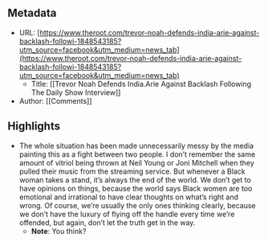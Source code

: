 ## Metadata
* URL: [https://www.theroot.com/trevor-noah-defends-india-arie-against-backlash-followi-1848543185?utm_source=facebook&utm_medium=news_tab](https://www.theroot.com/trevor-noah-defends-india-arie-against-backlash-followi-1848543185?utm_source=facebook&utm_medium=news_tab)
    * Title: [[Trevor Noah Defends India.Arie Against Backlash Following The Daily Show Interview]]
* Author: [[Comments]]

## Highlights
* The whole situation has been made unnecessarily messy by the media painting this as a fight between two people. I don’t remember the same amount of vitriol being thrown at Neil Young or Joni Mitchell when they pulled their music from the streaming service. But whenever a Black woman takes a stand, it’s always the end of the world. We don’t get to have opinions on things, because the world says Black women are too emotional and irrational to have clear thoughts on what’s right and wrong. Of course, we’re usually the only ones thinking clearly, because we don’t have the luxury of flying off the handle every time we’re offended, but again, don’t let the truth get in the way.
  * **Note**: You think?
